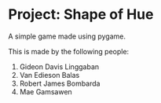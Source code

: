 # Project: Shape of Hue
A simple game made using pygame.

This is made by the following people:
1. Gideon Davis Linggaban
2. Van Edieson Balas
4. Robert James Bombarda
5. Mae Gamsawen

